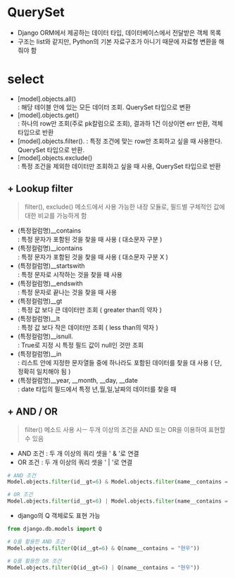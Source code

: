 # QuerySet
* Django ORM에서 제공하는 데이터 타입, 데이터베이스에서 전달받은 객체 목록
* 구조는 list와 같지만, Python의 기본 자료구조가 아니기 때문에 자료형 변환을 해줘야 함

# select
* [model].objects.all()  
: 해당 테이블 안에 있는 모든 데이터 조회. QuerySet 타입으로 변환
* [model].objects.get()  
: 하나의 row만 조회(주로 pk칼럼으로 조회), 결과하 1건 이상이면 err 반환, 객체 타입으로 반환
* [model].objects.filter(). 
: 특정 조건에 맞는 row만 조회하고 싶을 때 사용한다. QuerySet 타입으로 반환.
* [model].objects.exclude()  
: 특정 조건을 제외한 데이터만 조회하고 싶을 때 사용, QuerySet 타입으로 반환

## + Lookup filter
> filter(), exclude() 메소드에서 사용 가능한 내장 모듈로, 필드별 구체적인 값에 대한 비교를 가능하게 함  
* (특정컬럼명)__contains  
: 특정 문자가 포함된 것을 찾을 때 사용 ( 대소문자 구분 )
* (특정컬럼명)__icontains  
: 특정 문자가 포함된 것을 찾을 때 사용 ( 대소문자 구분 X )
* (특정컬럼명)__startswith  
: 특정 문자로 시작하는 것을 찾을 때 사용
* (특정컬럼명)__endswith  
: 특정 문자로 끝나는 것을 찾을 때 사용
* (특정컬럼명)__gt  
: 특정 값 보다 큰 데이터만 조회 ( greater than의 약자 )
* (특정컬럼명)__lt  
: 특정 값 보다 작은 데이터만 조회 ( less than의 약자 )
* (특정컬럼명)__isnull.  
: True로 지정 시 특정 필드 값이 null인 것만 조회
* (특정컬럼명)__in  
: 리스트 안에 지정한 문자열들 중에 하나라도 포함된 데이터를 찾을 대 사용 ( 단, 정확히 일치해야 됨 )
* (특정컬럼명)__year, __month, __day, __date  
: date 타입의 필드에서 특정 년,월,일,날짜의 데이터를 찾을 때 

## + AND / OR
> filter() 메소드 사용 시ㅡ 두개 이상의 조건을 AND 또는 OR을 이용하여 표현할 수 있음

* AND 조건 : 두 개 이상의 쿼리 셋을 ' & '로 연결
* OR 조건 : 두 개 이상의 쿼리 셋을 ' | '로 연결
```python
# AND 조건
Model.objects.filter(id__gt=6) & Model.objects.filter(name__contains = "현우")

# OR 조건
Model.objects.filter(id__gt=6) | Model.objects.filter(name__contains = "현우")
```
* django의 Q 객체로도 표현 가능
```python
from django.db.models import Q

# Q를 활용한 AND 조건
Model.objects.filter(Q(id__gt=6) & Q(name__contains = "현우"))

# Q를 활용한 OR 조건
Model.objects.filter(Q(id__gt=6) | Q(name__contains = "현우"))
```


